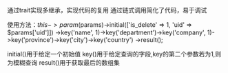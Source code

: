 通过trait实现多继承，实现代码的复用
通过链式调用简化了代码，易于调试

使用方法：$this->param($params)->initial(['is_delete' => 1, 'uid' => $params['uid']])
            ->key('name', 1)->key('department')->key('company', 1)->key('province')->key('city')->key('country')
            ->result();

initial()用于给定一个初始值
key()用于给定查询的字段,key的第二个参数若为1,则为模糊查询
result()用于获取最后的数组集
